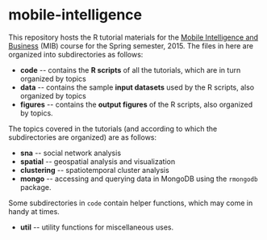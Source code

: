 # mobile-intelligence
This repository hosts the R tutorial materials for the [Mobile Intelligence and Business](http://www.heinz.cmu.edu/academic-resources/course-results/course-details/index.aspx?cid=582) (MIB) course for the Spring semester, 2015. The files in here are organized into subdirectories as follows:
- **code** -- contains the **R scripts** of all the tutorials, which are in turn organized by topics
- **data** -- contains the sample **input datasets** used by the R scripts, also organized by topics
- **figures** -- contains the **output figures** of the R scripts, also organized by topics.

The topics covered in the tutorials (and according to which the subdirectories are organized) are as follows:
- **sna** -- social network analysis
- **spatial** -- geospatial analysis and visualization
- **clustering** -- spatiotemporal cluster analysis
- **mongo** -- accessing and querying data in MongoDB using the `rmongodb` package.

Some subdirectories in `code` contain helper functions, which may come in handy at times.
- **util** -- utility functions for miscellaneous uses.
